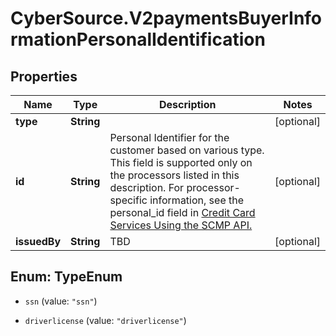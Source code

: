# CyberSource.V2paymentsBuyerInformationPersonalIdentification

## Properties
Name | Type | Description | Notes
------------ | ------------- | ------------- | -------------
**type** | **String** |  | [optional] 
**id** | **String** | Personal Identifier for the customer based on various type. This field is supported only on the processors listed in this description.  For processor-specific information, see the personal_id field in [Credit Card Services Using the SCMP API.](http://apps.cybersource.com/library/documentation/dev_guides/CC_Svcs_SCMP_API/html)  | [optional] 
**issuedBy** | **String** | TBD | [optional] 


<a name="TypeEnum"></a>
## Enum: TypeEnum


* `ssn` (value: `"ssn"`)

* `driverlicense` (value: `"driverlicense"`)




